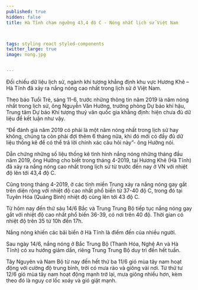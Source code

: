 ```yaml
---
published: true
hidden: false
title: Hà Tĩnh chạm ngưỡng 43,4 độ C - Nóng nhất lịch sử Việt Nam



tags: styling react styled-components
twitter_large: true
image: nong.jpg


---
```


Đối chiếu dữ liệu lịch sử, ngành khí tượng khẳng định khu vực Hương Khê – Hà Tĩnh đã xảy ra nắng nóng cao nhất trong lịch sử ở Việt Nam.

Theo báo Tuổi Trẻ, sáng 11-6, trước những thông tin năm 2019 là năm nóng nhất trong lịch sử, ông Nguyễn Văn Hưởng, trưởng phòng Dự báo khí hậu, Trung tâm Dự báo Khí tượng thuỷ văn quốc gia khẳng định: hiện chưa đủ dữ liệu để kết luận như vậy.

“Để đánɦ giá năm 2019 có phải là một năm nóng nhất trong lịch sử hay không, chúng ta còn phải đợi thêm 6 tháng nữa, khi đó mới có đầy đủ dữ liệu thống kê để có thể trả lời chính xác câu hỏi này”- ông Hưởng nói.

Dẫn chứng những số liệu thống kê tình hình nắng nóng những tháng đầu năm 2019, ông Hưởng cho biết trong tháng 4-2019, tại Hương Khê (Hà Tĩnh) đã xảy ra nắng nóng cao nhất trong lịch sử từ trước đến nay ở VN với nhiệt độ lên tới 43,4 độ C.


Cũng trong tháng 4-2019, ở các tỉnh miền Trung xảy ra nắng nóng gay gắt trên diện rộng với nhiệt độ cao nhất phổ biến từ 37-40 độ C, trong đó tại Tuyên Hóa (Quảng Bình) nhiệt độ cũng lên tới 43 độ C.

Từ hôm nay đến thứ sáu 14/6 Bắc và Trung Trung Bộ tiếp tục nắng nóng gay gắt với nhiệt độ cao nhất phổ biến 36-39, có nơi trên 40 độ. Thời gian có nhiệt độ trên 35 từ 10h đến 17h.

Nắng nóng khiến các bãi biển ở Hà Tĩnh là điểm đến của nhiều người.

Sau ngày 14/6, nắng nóng ở Bắc Trung Bộ (Thanh Hóa, Nghệ An và Hà Tĩnh) có xu hướng giảm dần, riêng Trung Trung Bộ duy trì đến hết tuần.

Tây Nguyên và Nam Bộ từ nay đến hết thứ ba 11/6 gió mùa tây nam hoạt động với cường độ trung bình, trời có mưa rào và giông vài nơi. Từ thứ tư 12/6 gió mùa tây nam hoạt động mạnh trở lại, mưa giông nhiều hơn, kèm theo đó là nguy cơ lốc xoáy và gió giật mạnh.